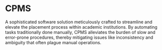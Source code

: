 # CPMS
A sophisticated software solution meticulously crafted to streamline and elevate the placement process within academic institutions. By automating tasks traditionally done manually, CPMS alleviates the burden of slow and error-prone procedures, thereby mitigating issues like inconsistency and ambiguity that often plague manual operations.
